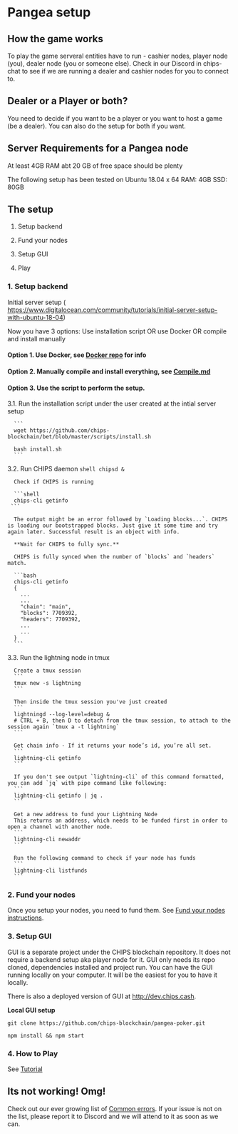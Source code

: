 # Pangea setup

## How the game works

To play the game serveral entities have to run - cashier nodes, player node (you), dealer node (you or someone else). Check in our Discord in chips-chat to see if we are running a dealer and cashier nodes for you to connect to.

## Dealer or a Player or both?

You need to decide if you want to be a player or you want to host a game (be a dealer). You can also do the setup for both if you want.

## Server Requirements for a Pangea node

At least 4GB RAM
abt 20 GB of free space should be plenty

The following setup has been tested on 
Ubuntu 18.04 x 64
RAM: 4GB
SSD: 80GB

## The setup

1. Setup backend

2. Fund your nodes

3. Setup GUI

4. Play

### 1. Setup backend

Initial server setup ( https://www.digitalocean.com/community/tutorials/initial-server-setup-with-ubuntu-18-04)

Now you have 3 options: Use installation script OR use Docker OR compile and install manually


#### Option 1. Use Docker, see [Docker repo](https://github.com/chips-blockchain/docker) for info

#### Option 2. Manually compile and install everything, see [Compile.md](./compile.md)

#### Option 3. Use the script to perform the setup.

   3.1. Run the installation script under the user created at the intial server setup

      ```
      wget https://github.com/chips-blockchain/bet/blob/master/scripts/install.sh

      bash install.sh
      ```

   3.2. Run CHIPS daemon
      ```shell
      chipsd &
      ```

      Check if CHIPS is running

      ```shell
      chips-cli getinfo
     ```

      The output might be an error followed by `Loading blocks...`. CHIPS is loading our bootstrapped blocks. Just give it some time and try again later. Successful result is an object with info.

      **Wait for CHIPS to fully sync.**

      CHIPS is fully synced when the number of `blocks` and `headers` match.

      ```bash
      chips-cli getinfo
      {
        ...
        ...
        "chain": "main",
        "blocks": 7709392,
        "headers": 7709392,
        ...
        ...
      } 
      ```

  3.3. Run the lightning node in tmux

      Create a tmux session
      ```
      tmux new -s lightning
      ```

      Then inside the tmux session you've just created
      ```
      lightningd --log-level=debug &
      # CTRL + B, then D to detach from the tmux session, to attach to the session again `tmux a -t lightning`
      ```

      Get chain info - If it returns your node’s id, you’re all set.
      ```
      lightning-cli getinfo
      ```

      If you don't see output `lightning-cli` of this command formatted, you can add `jq` with pipe command like following:
      ```
      lightning-cli getinfo | jq .
      ```

      Get a new address to fund your Lightning Node
      This returns an address, which needs to be funded first in order to open a channel with another node.
      ```
      lightning-cli newaddr
      ```

      Run the following command to check if your node has funds
      ```
      lightning-cli listfunds
      ```

### 2. Fund your nodes

Once you setup your nodes, you need to fund them. See [Fund your nodes instructions](./setup_fund_nodes.md).

### 3. Setup GUI

GUI is a separate project under the CHIPS blockchain repository. It does not require a backend setup aka player node for it. GUI only needs its repo cloned, dependencies installed and project run. You can have the GUI running locally on your computer. It will be the easiest for you to have it locally.

There is also a deployed version of GUI at http://dev.chips.cash.

**Local GUI setup**

```
git clone https://github.com/chips-blockchain/pangea-poker.git

npm install && npm start

```

### 4. How to Play

  See [Tutorial](https://github.com/chips-blockchain/pangea-poker/blob/dev/tutorial/Tutorial.md)


## Its not working! Omg!

  Check out our ever growing list of [Common errors](./setup_common_errors.md). If your issue is not on the list, please report it to Discord and we will attend to it as soon as we can.
